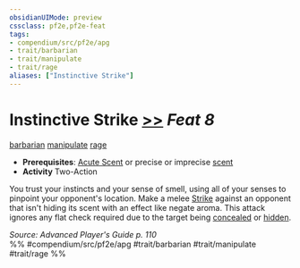 ```yaml
---
obsidianUIMode: preview
cssclass: pf2e,pf2e-feat
tags:
- compendium/src/pf2e/apg
- trait/barbarian
- trait/manipulate
- trait/rage
aliases: ["Instinctive Strike"]
---
```

# Instinctive Strike  [>>](rules/core-rulebook/chapter-9-playing-the-game.md#Actions "Two-Action") *Feat 8*  
[barbarian](rules/traits/barbarian.md "Barbarian Class Trait")  [manipulate](rules/traits/manipulate.md "Manipulate General Trait")  [rage](rules/traits/rage.md "Rage Combat Trait")  

- **Prerequisites**: [Acute Scent](compendium/feats/acute-scent.md) or precise or imprecise [scent](rules/abilities/scent.md)
- **Activity** Two-Action

You trust your instincts and your sense of smell, using all of your senses to pinpoint your opponent's location. Make a melee [Strike](rules/actions/strike.md) against an opponent that isn't hiding its scent with an effect like negate aroma. This attack ignores any flat check required due to the target being [concealed](rules/conditions.md#Concealed) or [hidden](rules/conditions.md#Hidden).

*Source: Advanced Player's Guide p. 110*  
%% #compendium/src/pf2e/apg #trait/barbarian #trait/manipulate #trait/rage %%